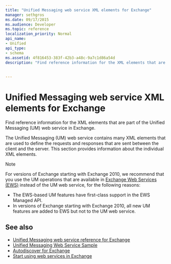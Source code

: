 ```yaml
---
title: "Unified Messaging web service XML elements for Exchange"
manager: sethgros
ms.date: 09/17/2015
ms.audience: Developer
ms.topic: reference
localization_priority: Normal
api_name:
- Unified
api_type:
- schema
ms.assetid: 4f816453-383f-42b3-a48c-9a7c1d86a54d
description: "Find reference information for the XML elements that are part of the Unified Messaging (UM) web service in Exchange."
 
 
---
```


# Unified Messaging web service XML elements for Exchange

Find reference information for the XML elements that are part of the Unified Messaging (UM) web service in Exchange.
  
The Unified Messaging (UM) web service contains many XML elements that are used to define the requests and responses that are sent between the client and the server. This section provides information about the individual XML elements.
  
> [!NOTE]
> For versions of Exchange starting with Exchange 2010, we recommend that you use the UM operations that are available in [Exchange Web Services (EWS)](http://msdn.microsoft.com/library/60285497-0c4e-4e51-84e1-34dd6d89a5d8%28Office.15%29.aspx) instead of the UM web service, for the following reasons: 
> - The EWS-based UM features have first-class support in the EWS Managed API. 
> - In versions of Exchange starting with Exchange 2010, all new UM features are added to EWS but not to the UM web service. 
  
## See also

- [Unified Messaging web service reference for Exchange](unified-messaging-web-service-reference-for-exchange.md)
- [Unified Messaging Web Service Sample](http://www.microsoft.com/en-us/download/details.aspx?id=14832)
- [Autodiscover for Exchange](../exchange-web-services/autodiscover-for-exchange.md)
- [Start using web services in Exchange](../exchange-web-services/start-using-web-services-in-exchange.md)
    

